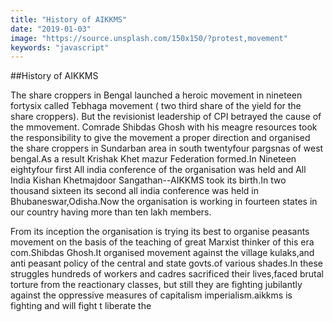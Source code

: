 ```yaml
---
title: "History of AIKKMS"
date: "2019-01-03"
image: "https://source.unsplash.com/150x150/?protest,movement"
keywords: "javascript"
---
```


##History of AIKKMS

The share croppers in Bengal launched a heroic movement in nineteen fortysix called Tebhaga movement ( two third share of the yield for the share croppers). But the revisionist leadership of CPI betrayed the cause of the mmovement. Comrade Shibdas Ghosh with his meagre resources took the responsibility to give the movement a proper direction and organised the share croppers in Sundarban area in south twentyfour pargsnas of west bengal.As a result Krishak Khet mazur Federation formed.In Nineteen eightyfour first All india conference of the organisation was held and All India Kishan Khetmajdoor Sangathan--AIKKMS took its birth.In two thousand sixteen its second all india conference  was held in Bhubaneswar,Odisha.Now the organisation is working in fourteen states in our country having more than ten lakh members.

From its inception the organisation is trying its best to organise peasants movement on the basis of the teaching of great Marxist thinker of this era com.Shibdas Ghosh.It organised movement against the village kulaks,and anti peasant policy of the central and state govts.of various shades.In these struggles hundreds of workers and cadres sacrificed their lives,faced brutal torture from the reactionary classes, but still they are fighting jubilantly against the oppressive measures of capitalism imperialism.aikkms is fighting and will fight t liberate the